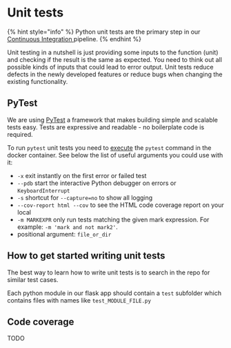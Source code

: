 # Unit tests

{% hint style="info" %}
Python unit tests are the primary step in our [Continuous Integration ](ci-continuous-integration.md)pipeline.
{% endhint %}

Unit testing in a nutshell is just providing some inputs to the function (unit) and checking if the result is the same as expected. You need to think out all possible kinds of inputs that could lead to error output. Unit tests reduce defects in the newly developed features or reduce bugs when changing the existing functionality.

## PyTest

We are using [PyTest](https://docs.pytest.org/en/6.2.x/getting-started.html) a framework that makes building simple and scalable tests easy. Tests are expressive and readable - no boilerplate code is required.

To run `pytest` unit tests you need to [execute](../work-with-docker.md#execute-command-in-docker-container) the `pytest` command in the docker container. See below the list of useful arguments you could use with it:

* `-x` exit instantly on the first error or failed test
* `--pdb` start the interactive Python debugger on errors or `KeyboardInterrupt`
* `-s` shortcut for `--capture=no` to show all logging
* `--cov-report html --cov` to see the HTML code coverage report on your local
* `-m MARKEXPR` only run tests matching the given mark expression. For example: `-m 'mark and not mark2'`.
* positional argument: `file_or_dir`

## How to get started writing unit tests

The best way to learn how to write unit tests is to search in the repo for similar test cases.

Each python module in our flask app should contain a `test` subfolder which contains files with names like `test_MODULE_FILE.py`

## Code coverage

TODO
